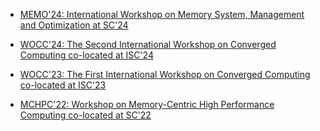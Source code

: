 + [MEMO'24: International Workshop on Memory System, Management and Optimization at SC'24](/events/memo24) 

+ [WOCC'24: The Second International Workshop on Converged Computing co-located at ISC'24](/events/wocc24) 

+ [WOCC'23: The First International Workshop on Converged Computing co-located at ISC'23](/events/wocc23) 

+ [MCHPC'22: Workshop on Memory-Centric High Performance Computing co-located at SC'22](/events/mchpc22) 